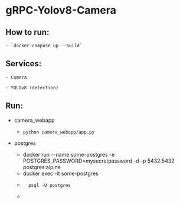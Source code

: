 # gRPC-Yolov8-Camera

## How to run:

    - `docker-compose up --build`

## Services:

    - Camera

    - YOLOv8 (detection)



## Run:

- camera_webapp
    - `python camera_webapp/app.py`

- postgres
    - docker run --name some-postgres -e POSTGRES_PASSWORD=mysecretpassword -d -p 5432:5432 postgres:alpine
    - docker exec -it some-postgres
    - ```
        psql -U postgres
        ```
    - 